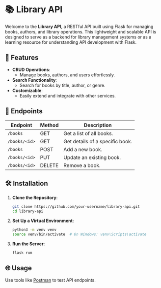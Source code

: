 # 📚 Library API

Welcome to the **Library API**, a RESTful API built using Flask for managing books, authors, and library operations. This lightweight and scalable API is designed to serve as a backend for library management systems or as a learning resource for understanding API development with Flask.

## 🚀 Features
- **CRUD Operations**:
  - Manage books, authors, and users effortlessly.
- **Search Functionality**:
  - Search for books by title, author, or genre.
- **Customizable**:
  - Easily extend and integrate with other services.

## 📂 Endpoints
| Endpoint               | Method | Description                 |
|------------------------|--------|-----------------------------|
| `/books`              | GET    | Get a list of all books.    |
| `/books/<id>`         | GET    | Get details of a specific book. |
| `/books`              | POST   | Add a new book.             |
| `/books/<id>`         | PUT    | Update an existing book.    |
| `/books/<id>`         | DELETE | Remove a book.              |

## 🛠️ Installation

1. **Clone the Repository**:
   ```bash
   git clone https://github.com/your-username/library-api.git
   cd library-api
   ```

2. **Set Up a Virtual Environment**:
   ```bash
   python3 -m venv venv
   source venv/bin/activate  # On Windows: venv\Scripts\activate
   ```

3. **Run the Server**:
   ```bash
   flask run
   ```

## 🌐 Usage
Use tools like [Postman](https://www.postman.com/) to test API endpoints.  
